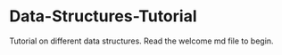 # Data-Structures-Tutorial
Tutorial on different data structures. Read the welcome md file to begin.
